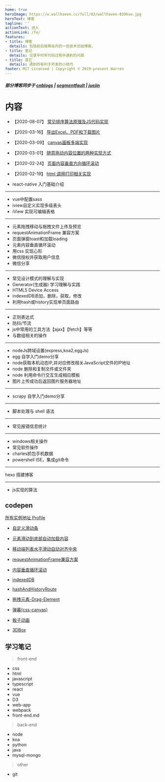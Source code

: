 ```yaml
---
home: true
heroImage: https://w.wallhaven.cc/full/83/wallhaven-839kvo.jpg
heroText: 博客
tagline: ''
actionText: 进入
actionLink: /fe/
features:
- title: 博客
  details: 包括前后端等在内的一些技术总结博客。
- title: 笔记
  details: 记录平时写代码过程中遇到的问题
- title: 其它
  details: 遇到的有利于开发的小技巧
footer: MIT Licensed | Copyright © 2019-present Warren
---
```



##### 部分博客同步于 [cnblogs](http://www.cnblogs.com/he-wei/) | [segmentfault](https://segmentfault.com/u/hewei/articles?sort=vote) | [juejin](https://juejin.im/user/5a9f42e4518825556f54f0ac)


# 内容
- 【2020-08-07】 [常见排序算法原理及JS代码实现](https://warrenhewitt.github.io/blog/note/algorithm/sort.html)

- 【2020-03-16】 [导出Excel、PDF和下载图片](https://warrenhewitt.github.io/blog/fe/other/exportFile.html)

- 【2020-03-09】 [canvas画板多端实现](https://warrenhewitt.github.io/blog/fe/other/drawBoard.html)

- 【2020-03-01】 [随意拖动内容位置的两种实现方式](https://warrenhewitt.github.io/blog/fe/other/dragMoveElement.html)

- 【2020-02-24】 [页面内容垂直方向循环滚动](https://warrenhewitt.github.io/blog/fe/other/vertical-roll.html)

- 【2020-02-19】 [html 调用打印相关实现](https://warrenhewitt.github.io/blog/fe/other/print.html)

- react-native 入门基础介绍

---

- vue中配置sass
- iview自定义实现多级表头
- iView 实现可编辑表格

--- 

- 元素拖拽移动与拖拽文件上传及预览
- requestAnimationFrame 兼容方案
- 页面弹窗toast和加载loading
- 元素内容垂直循环滚动
- 用css 实现心形
- 微信授权并获取用户信息
- 微信分享

---

- 常见设计模式的理解与实现
- Generator(生成器) 学习理解与实践
- HTML5 Device Access
- indexedDB添加，删除，获取，修改
- 利用hash或history实现单页面路由

---

- 正则表达式
- 防抖/节流
- js中常用的工具方法【ajax】【fetch】等等
- 与数组相关的操作

---

- nodeJs跨域设置(express,koa2,eggJs)
- egg 自学入门demo分享
- node获取本机动态IP,并对应修改相关JavaScript文件的IP地址
- node 删除和复制文件或文件夹
- node 利用命令行交互生成相应模板
- 图片上传成功后返回图片服务器地址

---

- scrapy 自学入门demo分享

--- 

- 脚本处理与 shell 语法

---

- 常见报错信息统计

---

- windows相关操作
- 常见软件操作
- charles抓包手机数据
- powershell ISE，集成git命令

---

hexo 搭建博客

---

- js实现的算法


## codepen
[所有实例地址 Profile](https://codepen.io/Hewitt/) 

- [自定义滑动条](https://codepen.io/Hewitt/pen/dradRr)

- [元素滑动到底部自动加载内容](https://codepen.io/Hewitt/pen/oVLpvE)

- [移动端列表水平滑动自动对齐中央](https://codepen.io/Hewitt/pen/KEKGwp)

- [requestAnimationFrame兼容方案](https://codepen.io/Hewitt/pen/VgZapr)

- [内容垂直循环滚动](https://codepen.io/Hewitt/pen/YdjLwN)

- [indexedDB](https://codepen.io/Hewitt/pen/vQMxPe)

- [hashAndHistoryRoute](https://codepen.io/Hewitt/pen/gQymam)

- [拖拽元素-Drag-Element](https://codepen.io/Hewitt/pen/orOgLW)

- [弹幕(css-canvas)](https://codepen.io/Hewitt/pen/xvVWXB)

- [骰子动画](https://codepen.io/Hewitt/pen/ymJoRr)

- [3DBox](https://codepen.io/Hewitt/pen/bXwKjZ)


## 学习笔记

> front-end
- css
- html
- javascript
- typescript
- react
- vue
- D3
- web-app
- webpack
- front-end.md

>  back-end
- node
- koa
- python
- java
- mysql-mongo
> other
- git



